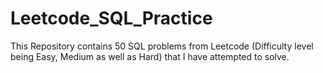 # Leetcode_SQL_Practice

This Repository contains 50 SQL problems from Leetcode (Difficulty level being Easy, Medium as well as Hard) that I have attempted to solve.
